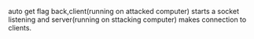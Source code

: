 auto get flag back,client(running on attacked computer) starts a socket listening and server(running on sttacking computer) makes connection to clients.
